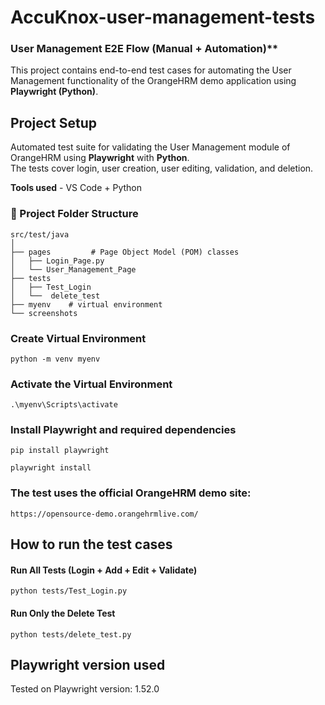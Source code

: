# AccuKnox-user-management-tests
### User Management E2E Flow (Manual + Automation)**
This project contains end-to-end test cases for automating the User Management functionality of the OrangeHRM demo application using **Playwright (Python)**.

##  Project Setup 
Automated test suite for validating the User Management module of OrangeHRM using **Playwright** with **Python**.  
The tests cover login, user creation, user editing, validation, and deletion.

**Tools used** - VS Code + Python

### 📁 Project Folder Structure
```
src/test/java
│
├── pages         # Page Object Model (POM) classes
│   ├── Login_Page.py               
│   └── User_Management_Page           
├── tests
│   ├── Test_Login                     
│   └──  delete_test 
├── myenv    # virtual environment
└── screenshots
```
### Create Virtual Environment
```
python -m venv myenv
```
### Activate the Virtual Environment
```
.\myenv\Scripts\activate
```
### Install Playwright and required dependencies
```
pip install playwright
```
```
playwright install
```
### The test uses the official OrangeHRM demo site: 
```
https://opensource-demo.orangehrmlive.com/
```

## How to run the test cases
#### Run All Tests (Login + Add + Edit + Validate)
```
python tests/Test_Login.py
```
#### Run Only the Delete Test
```
python tests/delete_test.py
```

## Playwright version used
Tested on Playwright version: 1.52.0

